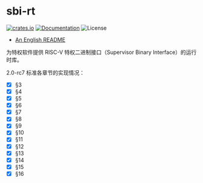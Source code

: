 ﻿# sbi-rt

[![crates.io](https://img.shields.io/crates/v/sbi-rt.svg)](https://crates.io/crates/sbi-rt)
[![Documentation](https://docs.rs/sbi-rt/badge.svg)](https://docs.rs/sbi-rt)
![License](https://img.shields.io/crates/l/sbi-rt.svg)

- [An English README](README_EN.md)

为特权软件提供 RISC-V 特权二进制接口（Supervisor Binary Interface）的运行时库。

2.0-rc7 标准各章节的实现情况：

- [x] §3
- [x] §4
- [x] §5
- [x] §6
- [x] §7
- [x] §8
- [x] §9
- [x] §10
- [x] §11
- [x] §12
- [x] §13
- [x] §14
- [x] §15
- [x] §16
